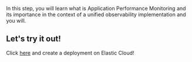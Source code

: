 In this step, you will learn what is Application Performance Monitoring and its importance in the context of a unified observability implementation and you will.


## Let's try it out!

Click [here](https://cloud.elastic.co/deployments/create) and create a deployment on Elastic Cloud!
